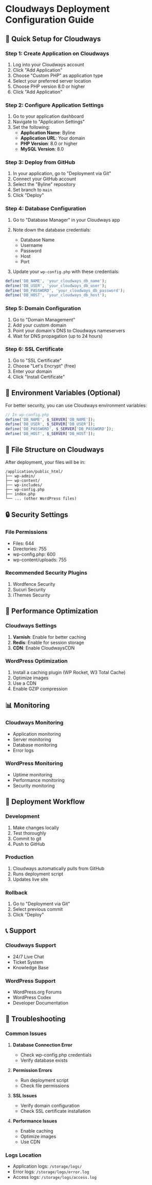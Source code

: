 # Cloudways Deployment Configuration Guide

## 🚀 Quick Setup for Cloudways

### Step 1: Create Application on Cloudways
1. Log into your Cloudways account
2. Click "Add Application"
3. Choose "Custom PHP" as application type
4. Select your preferred server location
5. Choose PHP version 8.0 or higher
6. Click "Add Application"

### Step 2: Configure Application Settings
1. Go to your application dashboard
2. Navigate to "Application Settings"
3. Set the following:
   - **Application Name**: Byline
   - **Application URL**: Your domain
   - **PHP Version**: 8.0 or higher
   - **MySQL Version**: 8.0

### Step 3: Deploy from GitHub
1. In your application, go to "Deployment via Git"
2. Connect your GitHub account
3. Select the "Byline" repository
4. Set branch to `main`
5. Click "Deploy"

### Step 4: Database Configuration
1. Go to "Database Manager" in your Cloudways app
2. Note down the database credentials:
   - Database Name
   - Username
   - Password
   - Host
   - Port

2. Update your `wp-config.php` with these credentials:
```php
define('DB_NAME', 'your_cloudways_db_name');
define('DB_USER', 'your_cloudways_db_user');
define('DB_PASSWORD', 'your_cloudways_db_password');
define('DB_HOST', 'your_cloudways_db_host');
```

### Step 5: Domain Configuration
1. Go to "Domain Management"
2. Add your custom domain
3. Point your domain's DNS to Cloudways nameservers
4. Wait for DNS propagation (up to 24 hours)

### Step 6: SSL Certificate
1. Go to "SSL Certificate"
2. Choose "Let's Encrypt" (free)
3. Enter your domain
4. Click "Install Certificate"

## 🔧 Environment Variables (Optional)

For better security, you can use Cloudways environment variables:

```php
// In wp-config.php
define('DB_NAME', $_SERVER['DB_NAME']);
define('DB_USER', $_SERVER['DB_USER']);
define('DB_PASSWORD', $_SERVER['DB_PASSWORD']);
define('DB_HOST', $_SERVER['DB_HOST']);
```

## 📁 File Structure on Cloudways

After deployment, your files will be in:
```
/application/public_html/
├── wp-admin/
├── wp-content/
├── wp-includes/
├── wp-config.php
├── index.php
└── ... (other WordPress files)
```

## 🔒 Security Settings

### File Permissions
- Files: 644
- Directories: 755
- wp-config.php: 600
- wp-content/uploads: 755

### Recommended Security Plugins
1. Wordfence Security
2. Sucuri Security
3. iThemes Security

## 🚀 Performance Optimization

### Cloudways Settings
1. **Varnish**: Enable for better caching
2. **Redis**: Enable for session storage
3. **CDN**: Enable CloudwaysCDN

### WordPress Optimization
1. Install a caching plugin (WP Rocket, W3 Total Cache)
2. Optimize images
3. Use a CDN
4. Enable GZIP compression

## 📊 Monitoring

### Cloudways Monitoring
- Application monitoring
- Server monitoring
- Database monitoring
- Error logs

### WordPress Monitoring
- Uptime monitoring
- Performance monitoring
- Security monitoring

## 🔄 Deployment Workflow

### Development
1. Make changes locally
2. Test thoroughly
3. Commit to git
4. Push to GitHub

### Production
1. Cloudways automatically pulls from GitHub
2. Runs deployment script
3. Updates live site

### Rollback
1. Go to "Deployment via Git"
2. Select previous commit
3. Click "Deploy"

## 📞 Support

### Cloudways Support
- 24/7 Live Chat
- Ticket System
- Knowledge Base

### WordPress Support
- WordPress.org Forums
- WordPress Codex
- Developer Documentation

## 🔧 Troubleshooting

### Common Issues
1. **Database Connection Error**
   - Check wp-config.php credentials
   - Verify database exists

2. **Permission Errors**
   - Run deployment script
   - Check file permissions

3. **SSL Issues**
   - Verify domain configuration
   - Check SSL certificate installation

4. **Performance Issues**
   - Enable caching
   - Optimize images
   - Use CDN

### Logs Location
- Application logs: `/storage/logs/`
- Error logs: `/storage/logs/error.log`
- Access logs: `/storage/logs/access.log`
